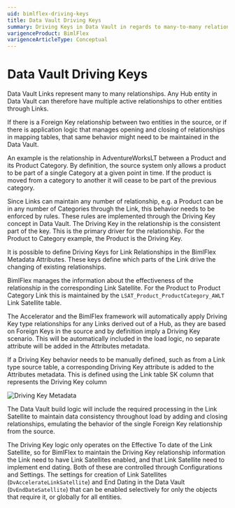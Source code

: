 ```yaml
---
uid: bimlflex-driving-keys
title: Data Vault Driving Keys
summary: Driving Keys in Data Vault in regards to many-to-many relationships
varigenceProduct: BimlFlex
varigenceArticleType: Conceptual
---
```

# Data Vault Driving Keys

Data Vault Links represent many to many relationships. Any Hub entity in Data Vault can therefore have multiple active relationships to other entities through Links.

If there is a Foreign Key relationship between two entities in the source, or if there is application logic that manages opening and closing of relationships in mapping tables, that same behavior might need to be maintained in the Data Vault.

An example is the relationship in AdventureWorksLT between a Product and its Product Category. By definition, the source system only allows a product to be part of a single Category at a given point in time. If the product is moved from a category to another it will cease to be part of the previous category.

Since Links can maintain any number of relationship, e.g. a Product can be in any number of Categories through the Link, this behavior needs to be enforced by rules. These rules are implemented through the Driving Key concept in Data Vault. The Driving Key in the relationship is the consistent part of the key. This is the primary driver for the relationship. For the Product to Category example, the Product is the Driving Key.

It is possible to define Driving Keys for Link Relationships in the BimlFlex Metadata Attributes. These keys define which parts of the Link drive the changing of existing relationships.

BimlFlex manages the information about the effectiveness of the relationship in the corresponding Link Satellite. For the Product to Product Category Link this is maintained by the `LSAT_Product_ProductCategory_AWLT` Link Satellite table.

The Accelerator and the BimlFlex framework will automatically apply Driving Key type relationships for any Links derived out of a Hub, as they are based on Foreign Keys in the source and by definition imply a Driving Key scenario. This will be automatically included in the load logic, no separate attribute will be added in the Attributes metadata.

If a Driving Key behavior needs to be manually defined, such as from a Link type source table, a corresponding Driving Key attribute is added to the Attributes metadata. This is defined using the Link table SK column that represents the Driving Key column

![Driving Key Metadata](images/bimlflex-ss-v5-app-driving-key-metadata-attributes.png "Driving Key Metadata")

The Data Vault build logic will include the required processing in the Link Satellite to maintain data consistency throughout load by adding and closing relationships, emulating the behavior of the single Foreign Key relationship from the source.

The Driving Key logic only operates on the Effective To date of the Link Satellite, so for BimlFlex to maintain the Driving Key relationship information the Link need to have Link Satellites enabled, and that Link Satellite need to implement end dating. Both of these are controlled through Configurations and Settings. The settings for creation of Link Satellites (`DvAccelerateLinkSatellite`) and End Dating in the Data Vault (`DvEndDateSatellite`) that can be enabled selectively for only the objects that require it, or globally for all entities.
